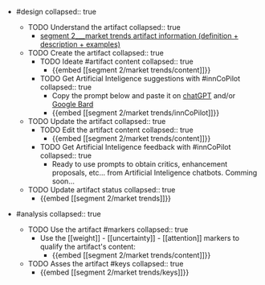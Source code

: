 
- #design
   collapsed:: true
  - TODO Understand the artifact
    collapsed:: true
    - [segment 2___market trends artifact information (definition + description + examples)](https://go.innbok.com/#/page/innBoK%2Fsegment-%28id%29%2Fmarket-trends%2Finfo)
  - TODO Create the artifact
     collapsed:: true
    - TODO Ideate #artifact content
      collapsed:: true
      - {{embed [[segment 2/market trends/content]]}}
    - TODO Get Artificial Inteligence suggestions with #innCoPilot
      collapsed:: true
      - Copy the prompt below and paste it on [chatGPT](https://chat.openai.com) and/or [Google Bard](https://bard.google.com/chat)
      - {{embed [[segment 2/market trends/innCoPilot]]}}
  - TODO Update the artifact
    collapsed:: true
    - TODO Edit the artifact content
     collapsed:: true
      - {{embed [[segment 2/market trends/content]]}}
    - TODO Get Artificial Inteligence feedback with #innCoPilot
      collapsed:: true
      - Ready to use prompts to obtain critics, enhancement proposals, etc... from Artificial Inteligence chatbots. Comming soon...
  - TODO Update artifact status
    collapsed:: true
    - {{embed [[segment 2/market trends]]}}


- #analysis
  collapsed:: true
  - TODO Use the artifact #markers
    collapsed:: true
    - Use the [[weight]] - [[uncertainty]] - [[attention]] markers to qualify the artifact's content:
      - {{embed [[segment 2/market trends/content]]}}
  - TODO Asses the artifact #keys
    collapsed:: true
    - {{embed [[segment 2/market trends/keys]]}}




